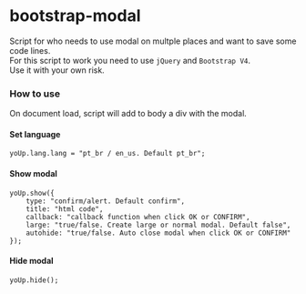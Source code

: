 # bootstrap-modal
Script for who needs to use modal on multple places and want to save some code lines.<br>
For this script to work you need to use `jQuery` and `Bootstrap V4`.<br>
Use it with your own risk.

### How to use
On document load, script will add to body a div with the modal.<br>

#### Set language
`yoUp.lang.lang = "pt_br / en_us. Default pt_br";`

#### Show modal
```
yoUp.show({
    type: "confirm/alert. Default confirm",
    title: "html code",
    callback: "callback function when click OK or CONFIRM",
    large: "true/false. Create large or normal modal. Default false",
    autohide: "true/false. Auto close modal when click OK or CONFIRM"
});
```

#### Hide modal
`yoUp.hide();`